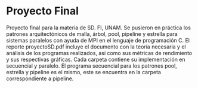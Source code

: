 # Proyecto Final 
Proyecto final para la materia de SD. FI, UNAM.
Se pusieron en práctica los patrones arquitectónicos de malla, árbol, pool, pipeline y estrella para sistemas paralelos 
con ayuda de MPI en el lenguaje de programación C.
El reporte proyectoSD.pdf incluye el documento con la teoría necesaria y el análisis de los programas realizados, así como sus métricas
de rendimiento y sus respectivas gráficas.
Cada carpeta contiene su implementación en secuencial y paralelo. El programa secuencial para los patrones pool, estrella y pipeline 
es el mismo, este se encuentra en la carpeta correspondiente a pipeline.
